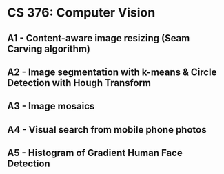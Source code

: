 # CS 376: Computer Vision


## A1 - Content-aware image resizing (Seam Carving algorithm) 

## A2 - Image segmentation with k-means & Circle Detection with Hough Transform 

## A3 - Image mosaics 

## A4 - Visual search from mobile phone photos 

## A5 - Histogram of Gradient Human Face Detection
